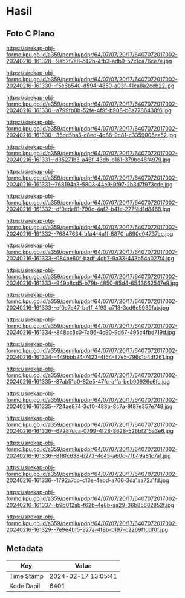 # Hasil

## Foto C Plano

https://sirekap-obj-formc.kpu.go.id/a359/pemilu/pdpr/64/07/07/20/17/6407072017002-20240216-161328--9ab2f7e8-c42b-4fb3-adb9-52c1ca76ce7e.jpg

https://sirekap-obj-formc.kpu.go.id/a359/pemilu/pdpr/64/07/07/20/17/6407072017002-20240216-161330--f5e6b540-d594-4850-a03f-41ca8a2ceb22.jpg

https://sirekap-obj-formc.kpu.go.id/a359/pemilu/pdpr/64/07/07/20/17/6407072017002-20240216-161330--a799fb0b-52fe-4f9f-b908-b8a7786438f6.jpg

https://sirekap-obj-formc.kpu.go.id/a359/pemilu/pdpr/64/07/07/20/17/6407072017002-20240216-161330--35cd5ba5-c8ed-4d86-9c81-c3359005ea52.jpg

https://sirekap-obj-formc.kpu.go.id/a359/pemilu/pdpr/64/07/07/20/17/6407072017002-20240216-161331--d35271b3-a46f-43db-b161-379bc48f4979.jpg

https://sirekap-obj-formc.kpu.go.id/a359/pemilu/pdpr/64/07/07/20/17/6407072017002-20240216-161331--768194a3-5803-44e9-9f97-2b3d7f973cde.jpg

https://sirekap-obj-formc.kpu.go.id/a359/pemilu/pdpr/64/07/07/20/17/6407072017002-20240216-161332--df9ede81-790c-4af2-b41e-227f4d1d8468.jpg

https://sirekap-obj-formc.kpu.go.id/a359/pemilu/pdpr/64/07/07/20/17/6407072017002-20240216-161332--76847634-bfa4-4a1f-8870-a890e04737ee.jpg

https://sirekap-obj-formc.kpu.go.id/a359/pemilu/pdpr/64/07/07/20/17/6407072017002-20240216-161333--084be60f-badf-4cb7-9a33-443b54a027f4.jpg

https://sirekap-obj-formc.kpu.go.id/a359/pemilu/pdpr/64/07/07/20/17/6407072017002-20240216-161333--949b8cd5-b79b-4850-85d4-6543662547e9.jpg

https://sirekap-obj-formc.kpu.go.id/a359/pemilu/pdpr/64/07/07/20/17/6407072017002-20240216-161333--ef0c7e47-ba1f-4f93-a718-3cd6e5939fab.jpg

https://sirekap-obj-formc.kpu.go.id/a359/pemilu/pdpr/64/07/07/20/17/6407072017002-20240216-161334--848cc5c0-7a96-4c90-9d67-495c4fbd719d.jpg

https://sirekap-obj-formc.kpu.go.id/a359/pemilu/pdpr/64/07/07/20/17/6407072017002-20240216-161334--449bbb24-7423-4f64-87e5-796c1b4df261.jpg

https://sirekap-obj-formc.kpu.go.id/a359/pemilu/pdpr/64/07/07/20/17/6407072017002-20240216-161335--87ab51b0-82e5-47fc-affa-beb90926c6fc.jpg

https://sirekap-obj-formc.kpu.go.id/a359/pemilu/pdpr/64/07/07/20/17/6407072017002-20240216-161335--724ae874-3cf0-488b-8c7a-9f87e357e748.jpg

https://sirekap-obj-formc.kpu.go.id/a359/pemilu/pdpr/64/07/07/20/17/6407072017002-20240216-161336--67287dca-0799-4f28-8628-526bf215a3e6.jpg

https://sirekap-obj-formc.kpu.go.id/a359/pemilu/pdpr/64/07/07/20/17/6407072017002-20240216-161336--818fc638-b273-4c45-a60c-71b49a81c7a1.jpg

https://sirekap-obj-formc.kpu.go.id/a359/pemilu/pdpr/64/07/07/20/17/6407072017002-20240216-161336--1792a7cb-c13e-4ebd-a766-3da1aa72a1fd.jpg

https://sirekap-obj-formc.kpu.go.id/a359/pemilu/pdpr/64/07/07/20/17/6407072017002-20240216-161337--b9b012ab-f62b-4e8b-aa29-36b85682852f.jpg

https://sirekap-obj-formc.kpu.go.id/a359/pemilu/pdpr/64/07/07/20/17/6407072017002-20240216-161329--7e9e4bf5-927a-4f9b-b197-c2269f1ddf0f.jpg


## Metadata

| Key        | Value               |
| ---------- | ------------------- |
| Time Stamp | 2024-02-17 13:05:41 |
| Kode Dapil | 6401                |



